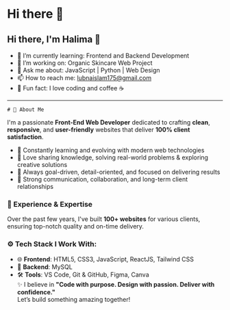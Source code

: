 # Hi there 👋

## Hi there, I'm Halima 👋

- 🌱 I’m currently learning: Frontend and Backend Development
- 🔭 I’m working on: Organic Skincare Web Project
- 💬 Ask me about: JavaScript | Python | Web Design
- 📫 How to reach me: lubnaislam175@gmail.com
- 🧠 Fun fact: I love coding and coffee ☕
 _____________________________________________________________________________________________________
    # 🚀 About Me

I'm a passionate **Front-End Web Developer** dedicated to crafting **clean**, **responsive**, and **user-friendly** websites that deliver **100% client satisfaction**.

- 🌱 Constantly learning and evolving with modern web technologies  
- 🧠 Love sharing knowledge, solving real-world problems & exploring creative solutions  
- 🎯 Always goal-driven, detail-oriented, and focused on delivering results  
- 🤝 Strong communication, collaboration, and long-term client relationships  

### 💼 Experience & Expertise

Over the past few years, I've built **100+ websites** for various clients, ensuring top-notch quality and on-time delivery.

### ⚙️ Tech Stack I Work With:
- 🌐 **Frontend**: HTML5, CSS3, JavaScript, ReactJS, Tailwind CSS    
- 💾 **Backend**:  MySQL  
- 🛠️ **Tools**: VS Code, Git & GitHub, Figma, Canva  
✨ I believe in **"Code with purpose. Design with passion. Deliver with confidence."**  
Let’s build something amazing together!




